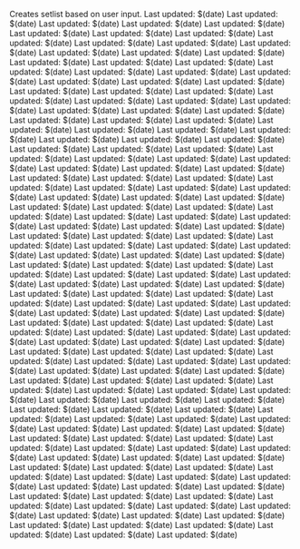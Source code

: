Creates setlist based on user input.
Last updated: $(date)
Last updated: $(date)
Last updated: $(date)
Last updated: $(date)
Last updated: $(date)
Last updated: $(date)
Last updated: $(date)
Last updated: $(date)
Last updated: $(date)
Last updated: $(date)
Last updated: $(date)
Last updated: $(date)
Last updated: $(date)
Last updated: $(date)
Last updated: $(date)
Last updated: $(date)
Last updated: $(date)
Last updated: $(date)
Last updated: $(date)
Last updated: $(date)
Last updated: $(date)
Last updated: $(date)
Last updated: $(date)
Last updated: $(date)
Last updated: $(date)
Last updated: $(date)
Last updated: $(date)
Last updated: $(date)
Last updated: $(date)
Last updated: $(date)
Last updated: $(date)
Last updated: $(date)
Last updated: $(date)
Last updated: $(date)
Last updated: $(date)
Last updated: $(date)
Last updated: $(date)
Last updated: $(date)
Last updated: $(date)
Last updated: $(date)
Last updated: $(date)
Last updated: $(date)
Last updated: $(date)
Last updated: $(date)
Last updated: $(date)
Last updated: $(date)
Last updated: $(date)
Last updated: $(date)
Last updated: $(date)
Last updated: $(date)
Last updated: $(date)
Last updated: $(date)
Last updated: $(date)
Last updated: $(date)
Last updated: $(date)
Last updated: $(date)
Last updated: $(date)
Last updated: $(date)
Last updated: $(date)
Last updated: $(date)
Last updated: $(date)
Last updated: $(date)
Last updated: $(date)
Last updated: $(date)
Last updated: $(date)
Last updated: $(date)
Last updated: $(date)
Last updated: $(date)
Last updated: $(date)
Last updated: $(date)
Last updated: $(date)
Last updated: $(date)
Last updated: $(date)
Last updated: $(date)
Last updated: $(date)
Last updated: $(date)
Last updated: $(date)
Last updated: $(date)
Last updated: $(date)
Last updated: $(date)
Last updated: $(date)
Last updated: $(date)
Last updated: $(date)
Last updated: $(date)
Last updated: $(date)
Last updated: $(date)
Last updated: $(date)
Last updated: $(date)
Last updated: $(date)
Last updated: $(date)
Last updated: $(date)
Last updated: $(date)
Last updated: $(date)
Last updated: $(date)
Last updated: $(date)
Last updated: $(date)
Last updated: $(date)
Last updated: $(date)
Last updated: $(date)
Last updated: $(date)
Last updated: $(date)
Last updated: $(date)
Last updated: $(date)
Last updated: $(date)
Last updated: $(date)
Last updated: $(date)
Last updated: $(date)
Last updated: $(date)
Last updated: $(date)
Last updated: $(date)
Last updated: $(date)
Last updated: $(date)
Last updated: $(date)
Last updated: $(date)
Last updated: $(date)
Last updated: $(date)
Last updated: $(date)
Last updated: $(date)
Last updated: $(date)
Last updated: $(date)
Last updated: $(date)
Last updated: $(date)
Last updated: $(date)
Last updated: $(date)
Last updated: $(date)
Last updated: $(date)
Last updated: $(date)
Last updated: $(date)
Last updated: $(date)
Last updated: $(date)
Last updated: $(date)
Last updated: $(date)
Last updated: $(date)
Last updated: $(date)
Last updated: $(date)
Last updated: $(date)
Last updated: $(date)
Last updated: $(date)
Last updated: $(date)
Last updated: $(date)
Last updated: $(date)
Last updated: $(date)
Last updated: $(date)
Last updated: $(date)
Last updated: $(date)
Last updated: $(date)
Last updated: $(date)
Last updated: $(date)
Last updated: $(date)
Last updated: $(date)
Last updated: $(date)
Last updated: $(date)
Last updated: $(date)
Last updated: $(date)
Last updated: $(date)
Last updated: $(date)
Last updated: $(date)
Last updated: $(date)
Last updated: $(date)
Last updated: $(date)
Last updated: $(date)
Last updated: $(date)
Last updated: $(date)
Last updated: $(date)
Last updated: $(date)
Last updated: $(date)
Last updated: $(date)
Last updated: $(date)
Last updated: $(date)
Last updated: $(date)
Last updated: $(date)
Last updated: $(date)
Last updated: $(date)
Last updated: $(date)
Last updated: $(date)
Last updated: $(date)
Last updated: $(date)
Last updated: $(date)
Last updated: $(date)
Last updated: $(date)
Last updated: $(date)
